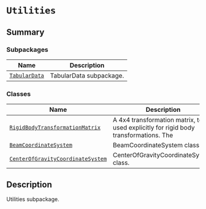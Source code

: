 

# `Utilities`

<a id="summary"></a>

## Summary

### Subpackages

| Name | Description |
|-----------------------------------------------------------------------------------------------------------------------------|---------------------------|
| [`TabularData`](TabularData/index.md#module-ansys.mechanical.stubs.v242.Ansys.Mechanical.DataModel.Utilities.TabularData)   | TabularData subpackage.   |

### Classes

| Name | Description |
|--------------------------------------------------------------------------------------------------------------------------------------------------------------------------|------------------------------------------------------------------------------------------|
| [`RigidBodyTransformationMatrix`](RigidBodyTransformationMatrix.md#ansys.mechanical.stubs.v242.Ansys.Mechanical.DataModel.Utilities.RigidBodyTransformationMatrix)       | A 4x4 transformation matrix, to be used explicitly for rigid body transformations. The   |
| [`BeamCoordinateSystem`](BeamCoordinateSystem.md#ansys.mechanical.stubs.v242.Ansys.Mechanical.DataModel.Utilities.BeamCoordinateSystem)                                  | BeamCoordinateSystem class.                                                              |
| [`CenterOfGravityCoordinateSystem`](CenterOfGravityCoordinateSystem.md#ansys.mechanical.stubs.v242.Ansys.Mechanical.DataModel.Utilities.CenterOfGravityCoordinateSystem) | CenterOfGravityCoordinateSystem class.                                                   |

<a id="description"></a>

## Description

Utilities subpackage.

<!-- !! processed by numpydoc !! -->

